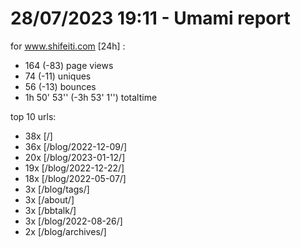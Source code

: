 # 28/07/2023 19:11 - Umami report
for www.shifeiti.com [24h] :

 - 164 (-83) page views
 - 74 (-11) uniques
 - 56 (-13) bounces
 - 1h 50' 53'' (-3h 53' 1'') totaltime


top 10 urls:
 - 38x [/]
 - 36x [/blog/2022-12-09/]
 - 20x [/blog/2023-01-12/]
 - 19x [/blog/2022-12-22/]
 - 18x [/blog/2022-05-07/]
 - 3x [/blog/tags/]
 - 3x [/about/]
 - 3x [/bbtalk/]
 - 3x [/blog/2022-08-26/]
 - 2x [/blog/archives/]


